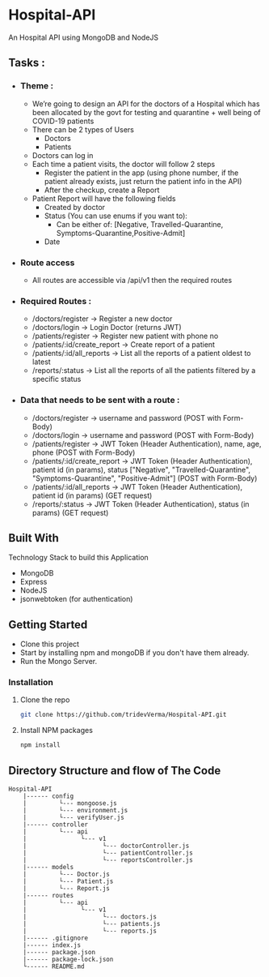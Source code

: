 # Hospital-API
An Hospital API using MongoDB and NodeJS

## Tasks :
* ### Theme :
  - We’re going to design an API for the doctors of a Hospital which has been allocated by the govt for testing and quarantine + well being of COVID-19 patients
  - There can be 2 types of Users
    - Doctors
    - Patients
  - Doctors can log in
  - Each time a patient visits, the doctor will follow 2 steps
    - Register the patient in the app (using phone number, if the patient already exists, just return the patient info in the API)
    - After the checkup, create a Report
  - Patient Report will have the following fields
    - Created by doctor
    - Status (You can use enums if you want to):
      - Can be either of: [Negative, Travelled-Quarantine, Symptoms-Quarantine,Positive-Admit]
    - Date

* ### Route access
  - All routes are accessible via /api/v1 then the required routes

* ### Required Routes :
  - /doctors/register → Register a new doctor
  - /doctors/login → Login Doctor (returns JWT)
  - /patients/register → Register new patient with phone no
  - /patients/:id/create_report → Create report of a patient
  - /patients/:id/all_reports → List all the reports of a patient oldest to latest
  - /reports/:status → List all the reports of all the patients filtered by a specific status

* ### Data that needs to be sent with a route :
  - /doctors/register → username and password (POST with Form-Body)
  - /doctors/login → username and password (POST with Form-Body)
  - /patients/register → JWT Token (Header Authentication), name, age, phone (POST with Form-Body)
  - /patients/:id/create_report → JWT Token (Header Authentication), patient id (in params), status ["Negative", "Travelled-Quarantine", "Symptoms-Quarantine", "Positive-Admit"] (POST with Form-Body)
  - /patients/:id/all_reports → JWT Token (Header Authentication), patient id (in params) (GET request)
  - /reports/:status → JWT Token (Header Authentication), status (in params) (GET request)

## Built With
Technology Stack to build this Application
* MongoDB
* Express
* NodeJS
* jsonwebtoken (for authentication)

## Getting Started
   * Clone this project
   * Start by installing npm and mongoDB if you don't have them already.
   * Run the Mongo Server.

### Installation

1. Clone the repo
   ```sh
   git clone https://github.com/tridevVerma/Hospital-API.git
   ```
2. Install NPM packages
   ```sh
   npm install
   ```
   
 ## Directory Structure and flow of The Code

    Hospital-API
        |------ config
        |         └--- mongoose.js
        |         └--- environment.js
        |         └--- verifyUser.js
        |------ controller
        |         └--- api
        |               └--- v1 
        |                     └--- doctorController.js
        |                     └--- patientController.js
        |                     └--- reportsController.js
        |------ models
        |         └--- Doctor.js
        |         └--- Patient.js
        |         └--- Report.js
        |------ routes
        |         └--- api
        |               └--- v1 
        |                     └--- doctors.js
        |                     └--- patients.js
        |                     └--- reports.js
        |------ .gitignore
        |------ index.js
        |------ package.json
        |------ package-lock.json
        └------ README.md
